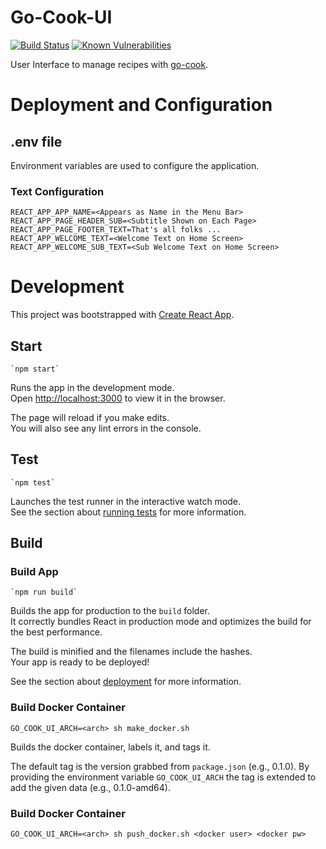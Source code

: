 # Go-Cook-UI

[![Build Status](https://travis-ci.org/ottenwbe/go-cook-ui.svg?branch=master)](https://travis-ci.org/ottenwbe/go-cook-ui)
[![Known Vulnerabilities](https://snyk.io/test/github/ottenwbe/go-cook-ui/badge.svg)](https://snyk.io/test/github/ottenwbe/go-cook-ui)

User Interface to manage recipes with [go-cook](https://github.com/ottenwbe/go-cook).

# Deployment and Configuration

## .env file

Environment variables are used to configure the application.

### Text Configuration

    REACT_APP_APP_NAME=<Appears as Name in the Menu Bar>
    REACT_APP_PAGE_HEADER_SUB=<Subtitle Shown on Each Page>    
    REACT_APP_PAGE_FOOTER_TEXT=That's all folks ...
    REACT_APP_WELCOME_TEXT=<Welcome Text on Home Screen>
    REACT_APP_WELCOME_SUB_TEXT=<Sub Welcome Text on Home Screen>

# Development

This project was bootstrapped with [Create React App](https://github.com/facebook/create-react-app).

## Start  

    `npm start`

Runs the app in the development mode.<br>
Open [http://localhost:3000](http://localhost:3000) to view it in the browser.

The page will reload if you make edits.<br>
You will also see any lint errors in the console.

## Test 

    `npm test`

Launches the test runner in the interactive watch mode.<br>
See the section about [running tests](https://facebook.github.io/create-react-app/docs/running-tests) for more information.

## Build

### Build App 

    `npm run build`

Builds the app for production to the `build` folder.<br>
It correctly bundles React in production mode and optimizes the build for the best performance.

The build is minified and the filenames include the hashes.<br>
Your app is ready to be deployed!

See the section about [deployment](https://facebook.github.io/create-react-app/docs/deployment) for more information.

### Build Docker Container

    GO_COOK_UI_ARCH=<arch> sh make_docker.sh

Builds the docker container, labels it, and tags it.

The default tag is the version grabbed from ```package.json``` (e.g., 0.1.0).
By providing the environment variable ```GO_COOK_UI_ARCH``` the tag is extended to add the given data (e.g., 0.1.0-amd64).

### Build Docker Container

    GO_COOK_UI_ARCH=<arch> sh push_docker.sh <docker user> <docker pw>

